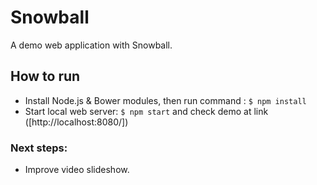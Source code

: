 Snowball
========

A demo web application with Snowball.

How to run
----------

* Install Node.js & Bower modules, then run command : `$ npm install`
* Start local web server: `$ npm start` and check demo at link ([http://localhost:8080/])

### Next steps:
- Improve video slideshow.